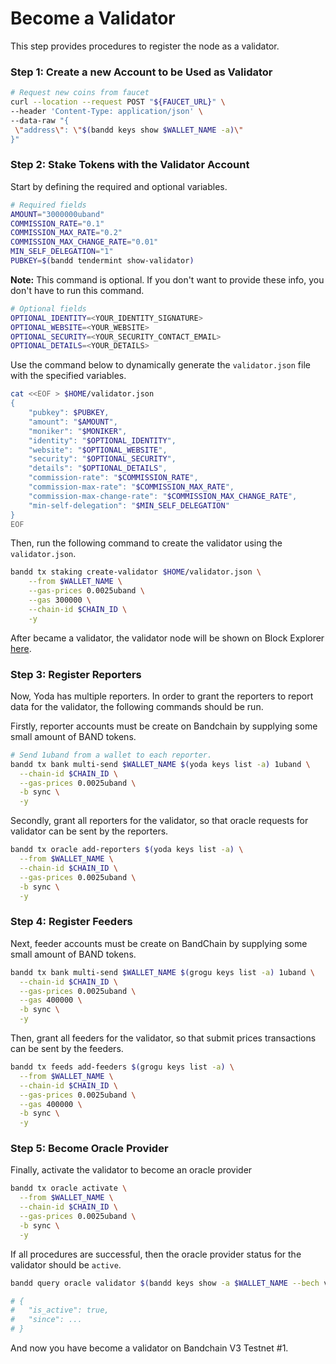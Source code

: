 # Become a Validator

This step provides procedures to register the node as a validator.

### Step 1: Create a new Account to be Used as Validator

```bash
# Request new coins from faucet
curl --location --request POST "${FAUCET_URL}" \
--header 'Content-Type: application/json' \
--data-raw "{
 \"address\": \"$(bandd keys show $WALLET_NAME -a)\"
}"
```

### Step 2: Stake Tokens with the Validator Account

Start by defining the required and optional variables.

```bash
# Required fields
AMOUNT="3000000uband"
COMMISSION_RATE="0.1"
COMMISSION_MAX_RATE="0.2"
COMMISSION_MAX_CHANGE_RATE="0.01"
MIN_SELF_DELEGATION="1"
PUBKEY=$(bandd tendermint show-validator)
```

**Note:** This command is optional. If you don't want to provide these info, you don't have to run this command.

```bash
# Optional fields
OPTIONAL_IDENTITY=<YOUR_IDENTITY_SIGNATURE>
OPTIONAL_WEBSITE=<YOUR_WEBSITE>
OPTIONAL_SECURITY=<YOUR_SECURITY_CONTACT_EMAIL>
OPTIONAL_DETAILS=<YOUR_DETAILS>
```

Use the command below to dynamically generate the `validator.json` file with the specified variables.

```bash
cat <<EOF > $HOME/validator.json
{
    "pubkey": $PUBKEY,
    "amount": "$AMOUNT",
    "moniker": "$MONIKER",
    "identity": "$OPTIONAL_IDENTITY",
    "website": "$OPTIONAL_WEBSITE",
    "security": "$OPTIONAL_SECURITY",
    "details": "$OPTIONAL_DETAILS",
    "commission-rate": "$COMMISSION_RATE",
    "commission-max-rate": "$COMMISSION_MAX_RATE",
    "commission-max-change-rate": "$COMMISSION_MAX_CHANGE_RATE",
    "min-self-delegation": "$MIN_SELF_DELEGATION"
}
EOF
```

Then, run the following command to create the validator using the `validator.json`.

```bash
bandd tx staking create-validator $HOME/validator.json \
    --from $WALLET_NAME \
    --gas-prices 0.0025uband \
    --gas 300000 \
    --chain-id $CHAIN_ID \
    -y
```

After became a validator, the validator node will be shown on Block Explorer [here](https://band-v3-testnet.cosmoscan.io/validators).

### Step 3: Register Reporters

Now, Yoda has multiple reporters. In order to grant the reporters to report data for the validator, the following commands should be run.

Firstly, reporter accounts must be create on Bandchain by supplying some small amount of BAND tokens.

```bash
# Send 1uband from a wallet to each reporter.
bandd tx bank multi-send $WALLET_NAME $(yoda keys list -a) 1uband \
  --chain-id $CHAIN_ID \
  --gas-prices 0.0025uband \
  -b sync \
  -y
```

Secondly, grant all reporters for the validator, so that oracle requests for validator can be sent by the reporters.

```bash
bandd tx oracle add-reporters $(yoda keys list -a) \
  --from $WALLET_NAME \
  --chain-id $CHAIN_ID \
  --gas-prices 0.0025uband \
  -b sync \
  -y
```

### Step 4: Register Feeders

Next, feeder accounts must be create on BandChain by supplying some small amount of BAND tokens.

```bash
bandd tx bank multi-send $WALLET_NAME $(grogu keys list -a) 1uband \
  --chain-id $CHAIN_ID \
  --gas-prices 0.0025uband \
  --gas 400000 \
  -b sync \
  -y
```

Then, grant all feeders for the validator, so that submit prices transactions can be sent by the feeders.

```bash
bandd tx feeds add-feeders $(grogu keys list -a) \
  --from $WALLET_NAME \
  --chain-id $CHAIN_ID \
  --gas-prices 0.0025uband \
  --gas 400000 \
  -b sync \
  -y
```

### Step 5: Become Oracle Provider

Finally, activate the validator to become an oracle provider

```bash
bandd tx oracle activate \
  --from $WALLET_NAME \
  --chain-id $CHAIN_ID \
  --gas-prices 0.0025uband \
  -b sync \
  -y
```

If all procedures are successful, then the oracle provider status for the validator should be `active`.

```bash
bandd query oracle validator $(bandd keys show -a $WALLET_NAME --bech val)

# {
#   "is_active": true,
#   "since": ...
# }
```

And now you have become a validator on Bandchain V3 Testnet #1.
